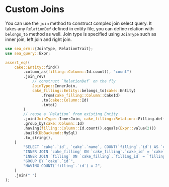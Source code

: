 # Custom Joins

You can use the `join` method to construct complex join select query. It takes any `RelationDef` defined in entity file, you can define relation with `belongs_to` method as well. Join type is specified using `JoinType` such as inner join, left join and right join.

```rust
use sea_orm::{JoinType, RelationTrait};
use sea_query::Expr;

assert_eq!(
    cake::Entity::find()
        .column_as(filling::Column::Id.count(), "count")
        .join_rev(
            // construct `RelationDef` on the fly
            JoinType::InnerJoin,
            cake_filling::Entity::belongs_to(cake::Entity)
                .from(cake_filling::Column::CakeId)
                .to(cake::Column::Id)
                .into()
        )
        // reuse a `Relation` from existing Entity
        .join(JoinType::InnerJoin, cake_filling::Relation::Filling.def())
        .group_by(cake::Column::Id)
        .having(filling::Column::Id.count().equals(Expr::value(2)))
        .build(DbBackend::MySql)
        .to_string(),
    [
        "SELECT `cake`.`id`, `cake`.`name`, COUNT(`filling`.`id`) AS `count` FROM `cake`",
        "INNER JOIN `cake_filling` ON `cake_filling`.`cake_id` = `cake`.`id`",
        "INNER JOIN `filling` ON `cake_filling`.`filling_id` = `filling`.`id`",
        "GROUP BY `cake`.`id`",
        "HAVING COUNT(`filling`.`id`) = 2",
    ]
    .join(" ")
);
```
